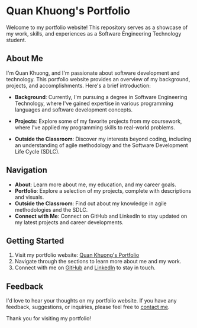 # Quan Khuong's Portfolio

Welcome to my portfolio website! This repository serves as a showcase of my work, skills, and experiences as a Software Engineering Technology student.

## About Me

I'm Quan Khuong, and I'm passionate about software development and technology. This portfolio website provides an overview of my background, projects, and accomplishments. Here's a brief introduction:

- **Background**: Currently, I'm pursuing a degree in Software Engineering Technology, where I've gained expertise in various programming languages and software development concepts.

- **Projects**: Explore some of my favorite projects from my coursework, where I've applied my programming skills to real-world problems.

- **Outside the Classroom**: Discover my interests beyond coding, including an understanding of agile methodology and the Software Development Life Cycle (SDLC).

## Navigation

- **About**: Learn more about me, my education, and my career goals.
- **Portfolio**: Explore a selection of my projects, complete with descriptions and visuals.
- **Outside the Classroom**: Find out about my knowledge in agile methodologies and the SDLC.
- **Connect with Me**: Connect on GitHub and LinkedIn to stay updated on my latest projects and career developments.

## Getting Started

1. Visit my portfolio website: [Quan Khuong's Portfolio]([https://example.com](https://minhquan38.github.io/Portfolio/))
2. Navigate through the sections to learn more about me and my work.
3. Connect with me on [GitHub](https://github.com/minhquan38) and [LinkedIn](https://www.linkedin.com/in/quankhuong/) to stay in touch.

## Feedback

I'd love to hear your thoughts on my portfolio website. If you have any feedback, suggestions, or inquiries, please feel free to [contact me](mailto:khuongquan38@gmail.com).


Thank you for visiting my portfolio!
